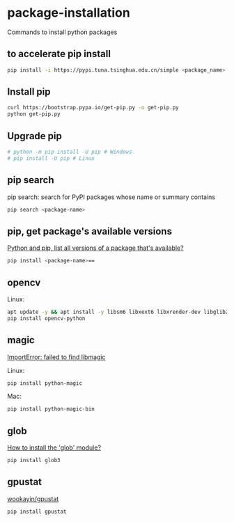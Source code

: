 # package-installation
Commands to install python packages

## to accelerate pip install
```bash
pip install -i https://pypi.tuna.tsinghua.edu.cn/simple <package_name>
```

## Install pip
```bash
curl https://bootstrap.pypa.io/get-pip.py -o get-pip.py
python get-pip.py
```

## Upgrade pip
```bash
# python -m pip install -U pip # Windows
# pip install -U pip # Linux
```

## pip search
pip search: search for PyPI packages whose name or summary contains
```bash
pip search <package-name>
```

## pip, get package's available versions
[Python and pip, list all versions of a package that's available?](https://stackoverflow.com/questions/4888027/python-and-pip-list-all-versions-of-a-package-thats-available)
```bash
pip install <package-name>==
```

## opencv
Linux:
```bash
apt update -y && apt install -y libsm6 libxext6 libxrender-dev libglib2.0-0
pip install opencv-python
```

## magic
[ImportError: failed to find libmagic](https://github.com/tyiannak/pyAudioAnalysis/issues/128)

Linux:
```sh
pip install python-magic
```
Mac:
```sh
pip install python-magic-bin
```

## glob
[How to install the 'glob' module?](https://stackoverflow.com/questions/42964691/how-to-install-the-glob-module)
```sh
pip install glob3
```

## gpustat
[wookayin/gpustat](https://github.com/wookayin/gpustat)
```sh
pip install gpustat
```
